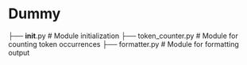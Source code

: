 # Dummy
├── __init__.py         # Module initialization
├── token_counter.py    # Module for counting token occurrences
├── formatter.py        # Module for formatting output